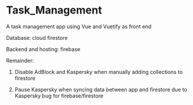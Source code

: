 # Task_Management
A task management app using Vue and Vuetify as front end

Database: cloud firestore

Backend and hosting: firebase

Remainder: 

1. Disable AdBlock and Kaspersky when manually adding collections to firestore

2. Pause Kaspersky when syncing data between app and firestore due to Kaspersky bug for firebase/firestore

